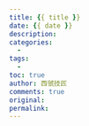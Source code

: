 ```yaml
---
title: {{ title }}
date: {{ date }}
description:
categories:
  -
tags:
  -
toc: true
author: 西虢技匠
comments: true
original:
permalink:
---
```


<!-- more -->
